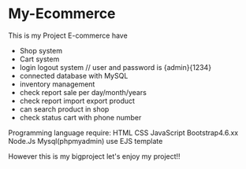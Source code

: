 # My-Ecommerce
This is my Project E-commerce have
- Shop system
- Cart system
- login logout system // user and password is {admin}{1234}
- connected database with MySQL
- inventory management
- check report sale per day/month/years
- check report import export product
- can search product in shop
- check status cart with phone number

Programming language require:
HTML CSS JavaScript Bootstrap4.6.xx Node.Js Mysql(phpmyadmin) use EJS template

However this is my bigproject let's enjoy my project!!
